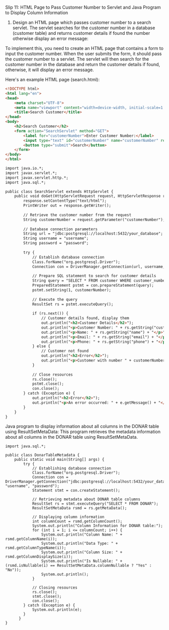 Slip 11: HTML Page to Pass Customer Number to Servlet and Java Program to Display Column Information

1. Design an HTML page which passes customer number to a search servlet. The servlet searches for the customer number in a database (customer table) and returns customer details if found the number otherwise display an error message:

To implement this, you need to create an HTML page that contains a form to input the customer number. When the user submits the form, it should pass the customer number to a servlet. The servlet will then search for the customer number in the database and return the customer details if found, otherwise, it will display an error message.

Here's an example HTML page (search.html):

```html
<!DOCTYPE html>
<html lang="en">
<head>
    <meta charset="UTF-8">
    <meta name="viewport" content="width=device-width, initial-scale=1.0">
    <title>Search Customer</title>
</head>
<body>
    <h2>Search Customer</h2>
    <form action="SearchServlet" method="GET">
        <label for="customerNumber">Enter Customer Number:</label>
        <input type="text" id="customerNumber" name="customerNumber" required>
        <button type="submit">Search</button>
    </form>
</body>
</html>

import java.io.*;
import javax.servlet.*;
import javax.servlet.http.*;
import java.sql.*;

public class SearchServlet extends HttpServlet {
    public void doGet(HttpServletRequest request, HttpServletResponse response) throws ServletException, IOException {
        response.setContentType("text/html");
        PrintWriter out = response.getWriter();
        
        // Retrieve the customer number from the request
        String customerNumber = request.getParameter("customerNumber");
        
        // Database connection parameters
        String url = "jdbc:postgresql://localhost:5432/your_database";
        String username = "username";
        String password = "password";
        
        try {
            // Establish database connection
            Class.forName("org.postgresql.Driver");
            Connection con = DriverManager.getConnection(url, username, password);
            
            // Prepare SQL statement to search for customer details
            String query = "SELECT * FROM customer WHERE customer_number = ?";
            PreparedStatement pstmt = con.prepareStatement(query);
            pstmt.setString(1, customerNumber);
            
            // Execute the query
            ResultSet rs = pstmt.executeQuery();
            
            if (rs.next()) {
                // Customer details found, display them
                out.println("<h2>Customer Details</h2>");
                out.println("<p>Customer Number: " + rs.getString("customer_number") + "</p>");
                out.println("<p>Name: " + rs.getString("name") + "</p>");
                out.println("<p>Email: " + rs.getString("email") + "</p>");
                out.println("<p>Phone: " + rs.getString("phone") + "</p>");
            } else {
                // Customer not found
                out.println("<h2>Error</h2>");
                out.println("<p>Customer with number " + customerNumber + " not found.</p>");
            }
            
            // Close resources
            rs.close();
            pstmt.close();
            con.close();
        } catch (Exception e) {
            out.println("<h2>Error</h2>");
            out.println("<p>An error occurred: " + e.getMessage() + "</p>");
        }
    }
}
```
Java program to display information about all columns in the DONAR table using ResultSetMetaData:
This program retrieves the metadata information about all columns in the DONAR table using ResultSetMetaData.
```
import java.sql.*;

public class DonarTableMetadata {
    public static void main(String[] args) {
        try {
            // Establishing database connection
            Class.forName("org.postgresql.Driver");
            Connection con = DriverManager.getConnection("jdbc:postgresql://localhost:5432/your_database", "username", "password");
            Statement stmt = con.createStatement();

            // Retrieving metadata about DONAR table columns
            ResultSet rs = stmt.executeQuery("SELECT * FROM DONAR");
            ResultSetMetaData rsmd = rs.getMetaData();

            // Displaying column information
            int columnCount = rsmd.getColumnCount();
            System.out.println("Column Information for DONAR table:");
            for (int i = 1; i <= columnCount; i++) {
                System.out.println("Column Name: " + rsmd.getColumnName(i));
                System.out.println("Data Type: " + rsmd.getColumnTypeName(i));
                System.out.println("Column Size: " + rsmd.getColumnDisplaySize(i));
                System.out.println("Is Nullable: " + (rsmd.isNullable(i) == ResultSetMetaData.columnNullable ? "Yes" : "No"));
                System.out.println();
            }

            // Closing resources
            rs.close();
            stmt.close();
            con.close();
        } catch (Exception e) {
            System.out.println(e);
        }
      }
}
```
